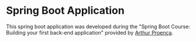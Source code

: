 # Spring Boot Application

This spring boot application was developed during the "Spring Boot Course: Building your first back-end application" provided by <a href="https://github.com/ArthurProenca">Arthur Proença</a>.

